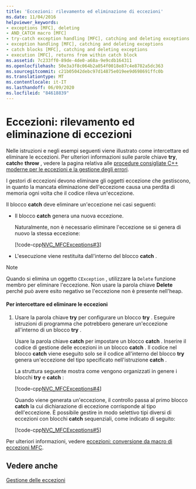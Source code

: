 ```yaml
---
title: 'Eccezioni: rilevamento ed eliminazione di eccezioni'
ms.date: 11/04/2016
helpviewer_keywords:
- exceptions [MFC], deleting
- AND_CATCH macro [MFC]
- try-catch exception handling [MFC], catching and deleting exceptions
- exception handling [MFC], catching and deleting exceptions
- catch blocks [MFC], catching and deleting exceptions
- execution [MFC], returns from within catch block
ms.assetid: 7c233ff0-89de-4de0-a68a-9e9cdb164311
ms.openlocfilehash: 50e3a3f8c064b2a054f0018e87c4e8782a5dc363
ms.sourcegitcommit: c21b05042debc97d14875e019ee9d698691ffc0b
ms.translationtype: MT
ms.contentlocale: it-IT
ms.lasthandoff: 06/09/2020
ms.locfileid: "84618839"
---
```

# <a name="exceptions-catching-and-deleting-exceptions"></a>Eccezioni: rilevamento ed eliminazione di eccezioni

Nelle istruzioni e negli esempi seguenti viene illustrato come intercettare ed eliminare le eccezioni. Per ulteriori informazioni sulle parole chiave **try**, **catch**e **throw** , vedere la pagina relativa alle [procedure consigliate C++ moderne per le eccezioni e la gestione degli errori](../cpp/errors-and-exception-handling-modern-cpp.md).

I gestori di eccezioni devono eliminare gli oggetti eccezione che gestiscono, in quanto la mancata eliminazione dell'eccezione causa una perdita di memoria ogni volta che il codice rileva un'eccezione.

Il blocco **catch** deve eliminare un'eccezione nei casi seguenti:

- Il blocco **catch** genera una nuova eccezione.

   Naturalmente, non è necessario eliminare l'eccezione se si genera di nuovo la stessa eccezione:

   [!code-cpp[NVC_MFCExceptions#3](codesnippet/cpp/exceptions-catching-and-deleting-exceptions_1.cpp)]

- L'esecuzione viene restituita dall'interno del blocco **catch** .

> [!NOTE]
> Quando si elimina un oggetto `CException` , utilizzare la `Delete` funzione membro per eliminare l'eccezione. Non usare la parola chiave **Delete** perché può avere esito negativo se l'eccezione non è presente nell'heap.

#### <a name="to-catch-and-delete-exceptions"></a>Per intercettare ed eliminare le eccezioni

1. Usare la parola chiave **try** per configurare un blocco **try** . Eseguire istruzioni di programma che potrebbero generare un'eccezione all'interno di un blocco **try** .

   Usare la parola chiave **catch** per impostare un blocco **catch** . Inserire il codice di gestione delle eccezioni in un blocco **catch** . Il codice nel blocco **catch** viene eseguito solo se il codice all'interno del blocco **try** genera un'eccezione del tipo specificato nell'istruzione **catch** .

   La struttura seguente mostra come vengono organizzati in genere i blocchi **try** e **catch** :

   [!code-cpp[NVC_MFCExceptions#4](codesnippet/cpp/exceptions-catching-and-deleting-exceptions_2.cpp)]

   Quando viene generata un'eccezione, il controllo passa al primo blocco **catch** la cui dichiarazione di eccezione corrisponde al tipo dell'eccezione. È possibile gestire in modo selettivo tipi diversi di eccezioni con blocchi **catch** sequenziali, come indicato di seguito:

   [!code-cpp[NVC_MFCExceptions#5](codesnippet/cpp/exceptions-catching-and-deleting-exceptions_3.cpp)]

Per ulteriori informazioni, vedere [eccezioni: conversione da macro di eccezioni MFC](exceptions-converting-from-mfc-exception-macros.md).

## <a name="see-also"></a>Vedere anche

[Gestione delle eccezioni](exception-handling-in-mfc.md)
